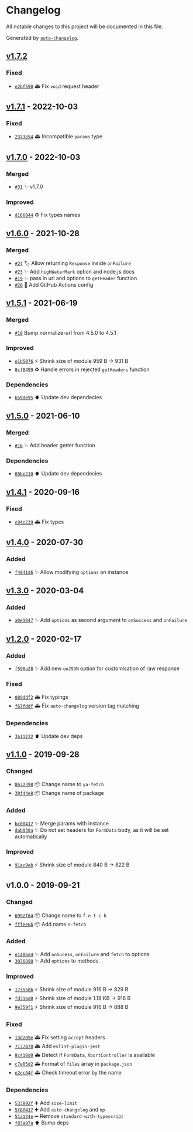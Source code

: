 # Changelog
All notable changes to this project will be documented in this file.

Generated by [`auto-changelog`](https://github.com/CookPete/auto-changelog).

## [v1.7.2](https://github.com/exah/ya-fetch/compare/v1.7.1...v1.7.2)

### Fixed

- [`e2bf550`](https://github.com/exah/ya-fetch/commit/e2bf5506ab8c76dcbe3d11f8600d0dd16177ba8b) 🚑 Fix `void` request header

## [v1.7.1](https://github.com/exah/ya-fetch/compare/v1.7.0...v1.7.1) - 2022-10-03

### Fixed

- [`2373554`](https://github.com/exah/ya-fetch/commit/2373554b64397b82a6540137c8b01f02ba53fd72) 🚑 Incompatible `params` type

## [v1.7.0](https://github.com/exah/ya-fetch/compare/v1.6.0...v1.7.0) - 2022-10-03

### Merged

- [`#31`](https://github.com/exah/ya-fetch/pull/31) ✨ v1.7.0

### Improved

- [`d166044`](https://github.com/exah/ya-fetch/commit/d1660443c47f1b69eecf0b6ceb55f58414b7d33c) ♻️ Fix types names

## [v1.6.0](https://github.com/exah/ya-fetch/compare/v1.5.1...v1.6.0) - 2021-10-28

### Merged

- [`#24`](https://github.com/exah/ya-fetch/pull/24) 🏷 Allow returning `Response` inside `onFailure` 
- [`#23`](https://github.com/exah/ya-fetch/pull/23) ✨ Add `highWaterMark` option and node.js docs
- [`#19`](https://github.com/exah/ya-fetch/pull/19) :sparkles: pass in url and options to `getHeader` function
- [`#20`](https://github.com/exah/ya-fetch/pull/20) :construction_worker: Add GitHub Actions config

## [v1.5.1](https://github.com/exah/ya-fetch/compare/v1.5.0...v1.5.1) - 2021-06-19

### Merged

- [`#18`](https://github.com/exah/ya-fetch/pull/18) Bump normalize-url from 4.5.0 to 4.5.1

### Improved

- [`e1b5076`](https://github.com/exah/ya-fetch/commit/e1b50767b8efac5c72803707c83d4d6b473d1ac9) ⚡ Shrink size of module 959 B → 931 B
- [`8cf8499`](https://github.com/exah/ya-fetch/commit/8cf8499c6394ca22ec4b65cd10cb15b77d52363b) ♻️ Handle errors in rejected `getHeaders` function

### Dependencies

- [`659de95`](https://github.com/exah/ya-fetch/commit/659de95e4c044b7f8d45bc4dc0e3985bb09c6fca) ⬆️ Update dev dependecies

## [v1.5.0](https://github.com/exah/ya-fetch/compare/v1.4.1...v1.5.0) - 2021-06-10

### Merged

- [`#16`](https://github.com/exah/ya-fetch/pull/16) ✨ Add header getter function

### Dependencies

- [`08be210`](https://github.com/exah/ya-fetch/commit/08be21061e81c4ec5baf943c7b68038928b06243) ⬆️ Update dev dependecies

## [v1.4.1](https://github.com/exah/ya-fetch/compare/v1.4.0...v1.4.1) - 2020-09-16

### Fixed

- [`c84c239`](https://github.com/exah/ya-fetch/commit/c84c239f556e5b40b787d672ea78628b0fc9d4ef) 🚑 Fix types

## [v1.4.0](https://github.com/exah/ya-fetch/compare/v1.3.0...v1.4.0) - 2020-07-30

### Added

- [`f4841d6`](https://github.com/exah/ya-fetch/commit/f4841d6efaf650c3e12e594a7ba80dd5a83ef60a) ✨ Allow modifying `options` on instance

## [v1.3.0](https://github.com/exah/ya-fetch/compare/v1.2.0...v1.3.0) - 2020-03-04

### Added

- [`a0e1047`](https://github.com/exah/ya-fetch/commit/a0e1047fd88f59207aa0f60f2ae4553421b252cd) ✨ Add `options` as second argument to `onSuccess` and `onFailure`

## [v1.2.0](https://github.com/exah/ya-fetch/compare/v1.1.0...v1.2.0) - 2020-02-17

### Added

- [`f590a28`](https://github.com/exah/ya-fetch/commit/f590a28c856f109c60601357a065ed44005aa050) ✨ Add new `onJSON` option for customisation of raw response

### Fixed

- [`089ddf2`](https://github.com/exah/ya-fetch/commit/089ddf290169a27086897d44a6deff4dd148e068) 🚑 Fix typings
- [`f67fddf`](https://github.com/exah/ya-fetch/commit/f67fddf0834397b0b4b16df532f79a0e8586b108) 🚑 Fix `auto-changelog` version tag matching

### Dependencies

- [`3b11232`](https://github.com/exah/ya-fetch/commit/3b112324f9f193494d9c1fc05930bef9df342ad4) ⬆️ Update dev deps

## [v1.1.0](https://github.com/exah/ya-fetch/compare/v1.0.0...v1.1.0) - 2019-09-28

### Changed

- [`8632398`](https://github.com/exah/ya-fetch/commit/86323980cd67da78d980c61ca8bd60825697b91a) 📦 Change name to `ya-fetch`
- [`30f44e8`](https://github.com/exah/ya-fetch/commit/30f44e8e767eaab5959aeb72a59bde65015edd8a) 📦 Change name of package

### Added

- [`bc00417`](https://github.com/exah/ya-fetch/commit/bc00417e4e38be989039259431462b55c5518a11) ✨ Merge params with instance
- [`dab930a`](https://github.com/exah/ya-fetch/commit/dab930a505cfb6bd50bdc627d1eb727ee74d9481) ✨ Do not set headers for `FormData` body, as it will be set automatically

### Improved

- [`91ac9eb`](https://github.com/exah/ya-fetch/commit/91ac9eb68d437ccc0c1f5ac2aa787cf8a858b438) ⚡ Shrink size of module 840 B → 822 B

## v1.0.0 - 2019-09-21

### Changed

- [`6992f64`](https://github.com/exah/ya-fetch/commit/6992f6440eff39f7db753ca996fc725619cc213b) 📦 Change name to `f-e-t-c-h`
- [`fffee6b`](https://github.com/exah/ya-fetch/commit/fffee6b70036f871f2724e2fe6bc86fc635505ff) 📦 Add name `s-fetch`

### Added

- [`e1486e4`](https://github.com/exah/ya-fetch/commit/e1486e4ab279ad58e492d9e4722c807f3335480c) ✨ Add `onSucess`, `onFailure` and `fetch` to options
- [`3076898`](https://github.com/exah/ya-fetch/commit/3076898e1c7d858fcfe58f88fbe089bf2e241021) ✨ Add `options` to methods

### Improved

- [`173558b`](https://github.com/exah/ya-fetch/commit/173558ba2e3fa6eca52b1763330c92c6b8c7c4ff) ⚡ Shrink size of module 916 B → 829 B
- [`fd31ad0`](https://github.com/exah/ya-fetch/commit/fd31ad010012b39f8632e99c6c8a5a62dbe2cc55) ⚡ Shrink size of module 1.18 KB → 916 B
- [`9e359f1`](https://github.com/exah/ya-fetch/commit/9e359f13bd9be1209b9e38223d73f559117ff2ce) ⚡ Shrink size of module 916 B → 888 B

### Fixed

- [`13d209e`](https://github.com/exah/ya-fetch/commit/13d209e2a8a9842913dc917d17b3a1451206a390) 🚑 Fix setting `accept` headers
- [`7177478`](https://github.com/exah/ya-fetch/commit/71774780411ea066a09014d322583b2febacc70a) 🚑 Add `eslint-plugin-jest`
- [`8c410d0`](https://github.com/exah/ya-fetch/commit/8c410d0d9f00972078f55a211f43c2389b76d036) 🚑 Detect if `FormData`, `AbortController` is available
- [`c7e05d2`](https://github.com/exah/ya-fetch/commit/c7e05d223029f1acb5d57e49119fba081a588dba) 🚑 Format of `files` array in `package.json`
- [`e2cc84f`](https://github.com/exah/ya-fetch/commit/e2cc84faf75567c5ec3b8c875e2b344994517b71) 🚑 Check timeout error by the name

### Dependencies

- [`533892f`](https://github.com/exah/ya-fetch/commit/533892f574fc404de7599242c95216a64111e564) ➕ Add `size-limit`
- [`5f8f437`](https://github.com/exah/ya-fetch/commit/5f8f437b7f4de1f09196987874cfc4d954e5cb3e) ➕ Add `auto-changelog` and `np`
- [`51a134e`](https://github.com/exah/ya-fetch/commit/51a134e55853c0c9928a2c23e3bf86cd37932fb3) ➖ Remove `standard-with-typescript`
- [`f83a97a`](https://github.com/exah/ya-fetch/commit/f83a97ae9d8fc565196983b5777b89e0e6fe5da6) ⬆️ Bump deps
